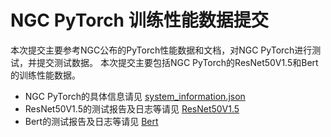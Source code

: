 <!-- omit in toc -->
# NGC PyTorch 训练性能数据提交

本次提交主要参考NGC公布的PyTorch性能数据和文档，对NGC PyTorch进行测试，并提交测试数据。
本次提交主要包括NGC PyTorch的ResNet50V1.5和Bert的训练性能数据。

- NGC PyTorch的具体信息请见 [system_information.json](./system_information.json)
- ResNet50V1.5的测试报告及日志等请见 [ResNet50V1.5](./resnet50/code/README.md)
- Bert的测试报告及日志等请见 [Bert](./bert/code/README.md)